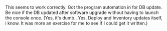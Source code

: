 This seems to work correctly. Got the program automation in for DB update. Be nice if the DB updated after software upgrade without having to launch the console once.
(Yes, it's dumb.. Yes, Deploy and Inventory updates itself, i know. It was more an exercise for me to see if I could get it written.)
